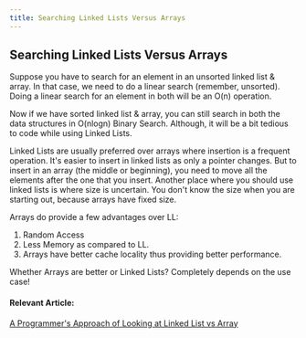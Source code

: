 ```yaml
---
title: Searching Linked Lists Versus Arrays
---
```

## Searching Linked Lists Versus Arrays

Suppose you have to search for an element in an unsorted linked list & array. In that case, we need to do a linear search (remember, unsorted). Doing a linear search for an element in both will be an O(n) operation.

Now if we have sorted linked list & array, you can still search in both the data structures in O(nlogn) Binary Search. Although, it will be a bit tedious to code while using Linked Lists.

Linked Lists are usually preferred over arrays where insertion is a frequent operation. It's easier to insert in linked lists as only a pointer changes. But to insert in an array (the middle or beginning), you need to move all the elements after the one that you insert. Another place where you should use linked lists is where size is uncertain. You don't know the size when you are starting out, because arrays have fixed size.

Arrays do provide a few advantages over LL:
1. Random Access
2. Less Memory as compared to LL.
3. Arrays have better cache locality thus providing better performance.

Whether Arrays are better or Linked Lists? Completely depends on the use case!

#### Relevant Article:

<a href='http://www.geeksforgeeks.org/programmers-approach-looking-array-vs-linked-list/' target='_blank' rel='nofollow'>A Programmer's Approach of Looking at Linked List vs Array</a>
